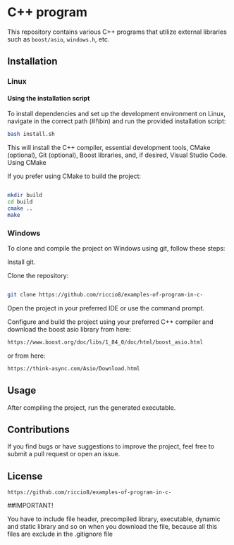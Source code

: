 # C++ program

This repository contains various C++ programs that utilize external libraries such as `boost/asio`, `windows.h`, etc.

## Installation

### Linux

#### Using the installation script

To install dependencies and set up the development environment on Linux, navigate in the correct path (#!\bin) and run the provided installation script:

```bash
bash install.sh
```

This will install the C++ compiler, essential development tools, CMake (optional), Git (optional), Boost libraries, and, if desired, Visual Studio Code.
Using CMake

If you prefer using CMake to build the project:

```bash

mkdir build
cd build
cmake ..
make
```
### Windows

To clone and compile the project on Windows using git, follow these steps:

Install git.

Clone the repository:

```bash

git clone https://github.com/riccio8/examples-of-program-in-c-
```

Open the project in your preferred IDE or use the command prompt.

Configure and build the project using your preferred C++ compiler and download the boost asio library from here:

```bash
https://www.boost.org/doc/libs/1_84_0/doc/html/boost_asio.html
```

or from here:

```bash
https://think-async.com/Asio/Download.html
```

## Usage

After compiling the project, run the generated executable. 

## Contributions

If you find bugs or have suggestions to improve the project, feel free to submit a pull request or open an issue.


## License

```https://github.com/riccio8/examples-of-program-in-c-```


##IMPORTANT!

You have to include file header, precompiled library, executable, dynamic and static library and so on when you download the file, because all this files are exclude in the .gitignore file
